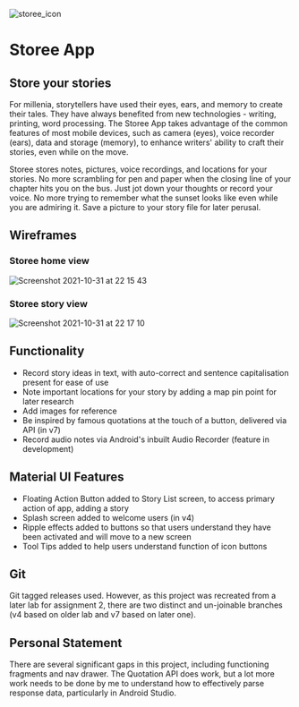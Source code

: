 ![storee_icon](https://user-images.githubusercontent.com/59654922/137646400-459bd1cb-8e5e-4f1e-a9bb-77d153af6a64.png)

# Storee App

## Store your stories

For millenia, storytellers have used their eyes, ears, and memory to create their tales. They have always benefited from new technologies - writing, printing, word processing. The Storee App takes advantage of the common features of most mobile devices, such as camera (eyes), voice recorder (ears), data and storage (memory), to enhance writers' ability to craft their stories, even while on the move.


Storee stores notes, pictures, voice recordings, and locations for your stories. No more scrambling for pen and paper when the closing line of your chapter hits you on the bus. Just jot down your thoughts or record your voice. No more trying to remember what the sunset looks like even while you are admiring it. Save a picture to your story file for later perusal.

## Wireframes
### Storee home view
![Screenshot 2021-10-31 at 22 15 43](https://user-images.githubusercontent.com/59654922/139603758-fedd51dc-5ea6-4530-b18f-bd62d765453c.png)

### Storee story view
![Screenshot 2021-10-31 at 22 17 10](https://user-images.githubusercontent.com/59654922/139603764-315ae203-2f4e-4188-a9fa-bb93b15db234.png)

## Functionality
- Record story ideas in text, with auto-correct and sentence capitalisation present for ease of use
- Note important locations for your story by adding a map pin point for later research
- Add images for reference
- Be inspired by famous quotations at the touch of a button, delivered via API (in v7)
- Record audio notes via Android's inbuilt Audio Recorder (feature in development)

## Material UI Features
- Floating Action Button added to Story List screen, to access primary action of app, adding a story
- Splash screen added to welcome users (in v4)
- Ripple effects added to buttons so that users understand they have been activated and will move to a new screen
- Tool Tips added to help users understand function of icon buttons

## Git
Git tagged releases used. However, as this project was recreated from a later lab for assignment 2, there are two distinct and un-joinable branches (v4 based on older lab and v7 based on later one).

## Personal Statement
There are several significant gaps in this project, including functioning fragments and nav drawer. The Quotation API does work, but a lot more work needs to be done by me to understand how to effectively parse response data, particularly in Android Studio.






